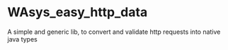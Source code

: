 # WAsys_easy_http_data
A simple and generic lib, to convert and validate http requests into native java types
